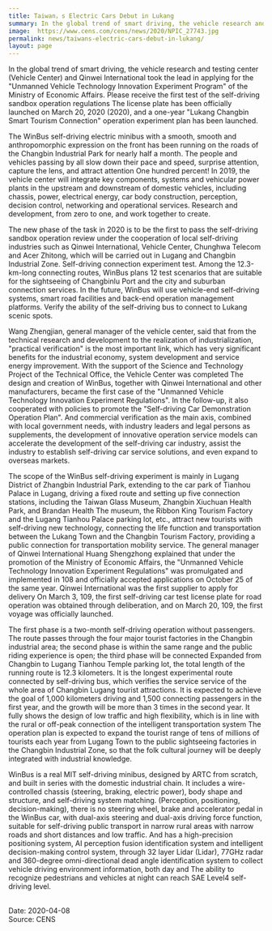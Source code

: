 ```yaml
---
title: Taiwan，s Electric Cars Debut in Lukang
summary: In the global trend of smart driving, the vehicle research and testing center (Vehicle Center) and Qinwei International took the lead in applying for the "Unmanned Vehicle Technology Innovation Experiment Program" of the Ministry of Economic Affairs.
image:  https://www.cens.com/cens/news/2020/NPIC_27743.jpg
permalink: news/taiwans-electric-cars-debut-in-lukang/
layout: page
---
```

In the global trend of smart driving, the vehicle research and testing center (Vehicle Center) and Qinwei International took the lead in applying for the "Unmanned Vehicle Technology Innovation Experiment Program" of the Ministry of Economic Affairs. Please receive the first test of the self-driving sandbox operation regulations The license plate has been officially launched on March 20, 2020 (2020), and a one-year "Lukang Changbin Smart Tourism Connection" operation experiment plan has been launched.

The WinBus self-driving electric minibus with a smooth, smooth and anthropomorphic expression on the front has been running on the roads of the Changbin Industrial Park for nearly half a month. The people and vehicles passing by all slow down their pace and speed, surprise attention, capture the lens, and attract attention One hundred percent! In 2019, the vehicle center will integrate key components, systems and vehicular power plants in the upstream and downstream of domestic vehicles, including chassis, power, electrical energy, car body construction, perception, decision control, networking and operational services. Research and development, from zero to one, and work together to create.

The new phase of the task in 2020 is to be the first to pass the self-driving sandbox operation review under the cooperation of local self-driving industries such as Qinwei International, Vehicle Center, Chunghwa Telecom and Acer Zhitong, which will be carried out in Lugang and Changbin Industrial Zone. Self-driving connection experiment test. Among the 12.3-km-long connecting routes, WinBus plans 12 test scenarios that are suitable for the sightseeing of Changbinlu Port and the city and suburban connection services. In the future, WinBus will use vehicle-end self-driving systems, smart road facilities and back-end operation management platforms. Verify the ability of the self-driving bus to connect to Lukang scenic spots.

Wang Zhengjian, general manager of the vehicle center, said that from the technical research and development to the realization of industrialization, "practical verification" is the most important link, which has very significant benefits for the industrial economy, system development and service energy improvement. With the support of the Science and Technology Project of the Technical Office, the Vehicle Center was completed
The design and creation of WinBus, together with Qinwei International and other manufacturers, became the first case of the "Unmanned Vehicle Technology Innovation Experiment Regulations". In the follow-up, it also cooperated with policies to promote the "Self-driving Car Demonstration Operation Plan". And commercial verification as the main axis, combined with local government needs, with industry leaders and legal persons as supplements, the development of innovative operation service models can accelerate the development of the self-driving car industry, assist the industry to establish self-driving car service solutions, and even expand to overseas markets.

The scope of the WinBus self-driving experiment is mainly in Lugang District of Zhangbin Industrial Park, extending to the car park of Tianhou Palace in Lugang, driving a fixed route and setting up five connection stations, including the Taiwan Glass Museum, Zhangbin Xiuchuan Health Park, and Brandan Health The museum, the Ribbon King Tourism Factory and the Lugang Tianhou Palace parking lot, etc., attract new tourists with self-driving new technology, connecting the life function and transportation between the Lukang Town and the Changbin Tourism Factory, providing a public connection for transportation mobility service. The general manager of Qinwei International Huang Shengzhong explained that under the promotion of the Ministry of Economic Affairs, the "Unmanned Vehicle Technology Innovation Experiment Regulations" was promulgated and implemented in 108 and officially accepted applications on October 25 of the same year. Qinwei International was the first supplier to apply for delivery On March 3, 109, the first self-driving car test license plate for road operation was obtained through deliberation, and on March 20, 109, the first voyage was officially launched.

The first phase is a two-month self-driving operation without passengers. The route passes through the four major tourist factories in the Changbin industrial area; the second phase is within the same range and the public riding experience is open; the third phase will be connected Expanded from Changbin to Lugang Tianhou Temple parking lot, the total length of the running route is 12.3 kilometers. It is the longest experimental route connected by self-driving bus, which verifies the service service of the whole area of ​​Changbin Lugang tourist attractions. It is expected to achieve the goal of 1,000 kilometers driving and 1,500 connecting passengers in the first year, and the growth will be more than 3 times in the second year. It fully shows the design of low traffic and high flexibility, which is in line with the rural or off-peak connection of the intelligent transportation system The operation plan is expected to expand the tourist range of tens of millions of tourists each year from Lugang Town to the public sightseeing factories in the Changbin Industrial Zone, so that the folk cultural journey will be deeply integrated with industrial knowledge.

WinBus is a real MIT self-driving minibus, designed by ARTC from scratch, and built in series with the domestic industrial chain. It includes a wire-controlled chassis (steering, braking, electric power), body shape and structure, and self-driving system matching. (Perception, positioning, decision-making), there is no steering wheel, brake and accelerator pedal in the WinBus car, with dual-axis steering and dual-axis driving force function, suitable for self-driving public transport in narrow rural areas with narrow roads and short distances and low traffic. And has a high-precision positioning system, AI perception fusion identification system and intelligent decision-making control system, through 32 layer Lidar (Lidar), 77GHz radar and 360-degree omni-directional dead angle identification system to collect vehicle driving environment information, both day and The ability to recognize pedestrians and vehicles at night can reach SAE Level4 self-driving level.

<br/>
Date: 2020-04-08
<br/>
Source: CENS
